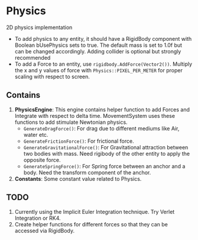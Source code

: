 # Physics

2D physics implementation

- To add physics to any entity, it should have a RigidBody component with Boolean bUsePhysics sets to true. The default mass is set to 1.0f but can be changed accordingly. Adding collider is optional but strongly recommended
- To add a Force to an entity, use `rigidbody.AddForce(Vector2())`. Multiply the x and y values of force with `Physics::PIXEL_PER_METER` for proper scaling with respect to screen.

## Contains

1. **PhysicsEngine**: This engine contains helper function to add Forces and Integrate with respect to delta time. MovementSystem uses these functions to add stimulate Newtonian physics.
   - `GenerateDragForce()`: For drag due to different mediums like Air, water etc.
   - `GenerateFrictionForce()`: For frictional force.
   - `GenerateGravitationalForce()`: For Gravitational attraction between two bodies with mass. Need rigibody of the other entity to apply the opposite force.
   - `GenerateSpringForce()`: For Spring force between an anchor and a body. Need the transform component of the anchor.
2. **Constants**: Some constant value related to Physics.

## TODO

1. Currently using the Implicit Euler Integration technique. Try Verlet Integration or RK4.
2. Create helper functions for different forces so that they can be accessed via RigidBody.

